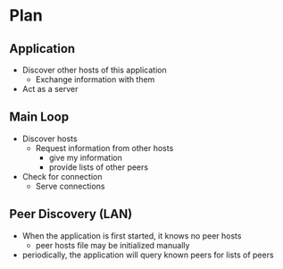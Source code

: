 # Plan

## Application
- Discover other hosts of this application
    - Exchange information with them
- Act as a server 


## Main Loop
- Discover hosts
    - Request information from other hosts
        - give my information
        - provide lists of other peers
- Check for connection
    - Serve connections


## Peer Discovery (LAN)
- When the application is first started, it knows no peer hosts
    - peer hosts file may be initialized manually
- periodically, the application will query known peers for lists of peers